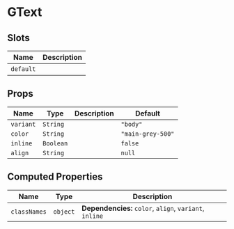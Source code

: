 # GText

## Slots

| Name      | Description |
| --------- | ----------- |
| `default` | &nbsp;      |

## Props

| Name      | Type      | Description | Default           |
| --------- | --------- | ----------- | ----------------- |
| `variant` | `String`  |             | `"body"`          |
| `color`   | `String`  |             | `"main-grey-500"` |
| `inline`  | `Boolean` |             | `false`           |
| `align`   | `String`  |             | `null`            |

## Computed Properties

| Name         | Type     | Description                                             |
| ------------ | -------- | ------------------------------------------------------- |
| `classNames` | `object` | **Dependencies:** `color`, `align`, `variant`, `inline` |

